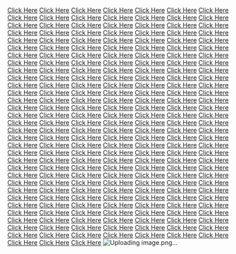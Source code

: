 <a href="https://softscanmarketing2928.weebly.com/">Click Here</a>
<a href="https://softscanmarketing2972.weebly.com/">Click Here</a>
<a href="https://softscanmarketing2964.weebly.com/">Click Here</a>
<a href="https://softscanmarketing2956.weebly.com/">Click Here</a>
<a href="https://softscanmarketing2948.weebly.com/">Click Here</a>
<a href="https://softscanmarketing2941.weebly.com/">Click Here</a>
<a href="https://softscanmarketing2932.weebly.com/">Click Here</a>
<a href="https://softscanmarketing3007.weebly.com/">Click Here</a>
<a href="https://softscanmarketing2996.weebly.com/">Click Here</a>
<a href="https://softscanmarketing2988.weebly.com/">Click Here</a>
<a href="https://softscanmarketing2980.weebly.com/">Click Here</a>
<a href="https://softscanmarketing2890.weebly.com/">Click Here</a>
<a href="https://softscanmarketing3010.weebly.com/">Click Here</a>
<a href="https://softscanmarketing3001.weebly.com/">Click Here</a>
<a href="https://softscanmarketing2993.weebly.com/">Click Here</a>
<a href="https://softscanmarketing2985.weebly.com/">Click Here</a>
<a href="https://softscanmarketing2977.weebly.com/">Click Here</a>
<a href="https://softscanmarketing2969.weebly.com/">Click Here</a>
<a href="https://softscanmarketing2961.weebly.com/">Click Here</a>
<a href="https://softscanmarketing2953.weebly.com/">Click Here</a>
<a href="https://softscanmarketing2945.weebly.com/">Click Here</a>
<a href="https://softscanmarketing2937.weebly.com/">Click Here</a>
<a href="https://softscanmarketing2929.weebly.com/">Click Here</a>
<a href="https://softscanmarketing3090.weebly.com/">Click Here</a>
<a href="https://softscanmarketing3081.weebly.com/">Click Here</a>
<a href="https://softscanmarketing3073.weebly.com/">Click Here</a>
<a href="https://softscanmarketing3065.weebly.com/">Click Here</a>
<a href="https://softscanmarketing3057.weebly.com/">Click Here</a>
<a href="https://softscanmarketing3049.weebly.com/">Click Here</a>
<a href="https://softscanmarketing3041.weebly.com/">Click Here</a>
<a href="https://softscanmarketing3032.weebly.com/">Click Here</a>
<a href="https://softscanmarketing3020.weebly.com/">Click Here</a>
<a href="https://softscanmarketing3014.weebly.com/">Click Here</a>
<a href="https://softscanmarketing2888.weebly.com/">Click Here</a>
<a href="https://softscanmarketing3094.weebly.com/">Click Here</a>
<a href="https://softscanmarketing3085.weebly.com/">Click Here</a>
<a href="https://softscanmarketing3078.weebly.com/">Click Here</a>
<a href="https://softscanmarketing3069.weebly.com/">Click Here</a>
<a href="https://softscanmarketing3062.weebly.com/">Click Here</a>
<a href="https://softscanmarketing3054.weebly.com/">Click Here</a>
<a href="https://softscanmarketing3045.weebly.com/">Click Here</a>
<a href="https://softscanmarketing3034.weebly.com/">Click Here</a>
<a href="https://softscanmarketing3030.weebly.com/">Click Here</a>
<a href="https://softscanmarketing3019.weebly.com/">Click Here</a>
<a href="https://softscanmarketing2858.weebly.com/">Click Here</a>
<a href="https://softscanmarketing2930.weebly.com/">Click Here</a>
<a href="https://softscanmarketing2921.weebly.com/">Click Here</a>
<a href="https://softscanmarketing2915.weebly.com/">Click Here</a>
<a href="https://softscanmarketing2907.weebly.com/">Click Here</a>
<a href="https://softscanmarketing2899.weebly.com/">Click Here</a>
<a href="https://softscanmarketing2891.weebly.com/">Click Here</a>
<a href="https://softscanmarketing2883.weebly.com/">Click Here</a>
<a href="https://softscanmarketing2875.weebly.com/">Click Here</a>
<a href="https://softscanmarketing2867.weebly.com/">Click Here</a>
<a href="https://softscanmarketing2859.weebly.com/">Click Here</a>
<a href="https://softscanmarketing2922.weebly.com/">Click Here</a>
<a href="https://softscanmarketing3004.weebly.com/">Click Here</a>
<a href="https://softscanmarketing2997.weebly.com/">Click Here</a>
<a href="https://softscanmarketing2991.weebly.com/">Click Here</a>
<a href="https://softscanmarketing2981.weebly.com/">Click Here</a>
<a href="https://softscanmarketing2973.weebly.com/">Click Here</a>
<a href="https://softscanmarketing2965.weebly.com/">Click Here</a>
<a href="https://softscanmarketing2957.weebly.com/">Click Here</a>
<a href="https://softscanmarketing2949.weebly.com/">Click Here</a>
<a href="https://softscanmarketing2940.weebly.com/">Click Here</a>
<a href="https://softscanmarketing2933.weebly.com/">Click Here</a>
<a href="https://softscanmarketing2880.weebly.com/">Click Here</a>
<a href="https://softscanmarketing3009.weebly.com/">Click Here</a>
<a href="https://softscanmarketing3002.weebly.com/">Click Here</a>
<a href="https://softscanmarketing2994.weebly.com/">Click Here</a>
<a href="https://softscanmarketing2986.weebly.com/">Click Here</a>
<a href="https://softscanmarketing2978.weebly.com/">Click Here</a>
<a href="https://softscanmarketing2970.weebly.com/">Click Here</a>
<a href="https://softscanmarketing2962.weebly.com/">Click Here</a>
<a href="https://softscanmarketing2954.weebly.com/">Click Here</a>
<a href="https://softscanmarketing2946.weebly.com/">Click Here</a>
<a href="https://softscanmarketing2938.weebly.com/">Click Here</a>
<a href="https://softscanmarketing2923dd.weebly.com/">Click Here</a>
<a href="https://softscanmarketing3089.weebly.com/">Click Here</a>
<a href="https://softscanmarketing3082.weebly.com/">Click Here</a>
<a href="https://softscanmarketing3074.weebly.com/">Click Here</a>
<a href="https://softscanmarketing3066.weebly.com/">Click Here</a>
<a href="https://softscanmarketing3061.weebly.com/">Click Here</a>
<a href="https://softscanmarketing3050.weebly.com/">Click Here</a>
<a href="https://softscanmarketing3044.weebly.com/">Click Here</a>
<a href="https://softscanmarketing3036.weebly.com/">Click Here</a>
<a href="https://softscanmarketing3022.weebly.com/">Click Here</a>
<a href="https://softscanmarketing3015.weebly.com/">Click Here</a>
<a href="https://softscanmarketing2881.weebly.com/">Click Here</a>
<a href="https://softscanmarketing3169.weebly.com/">Click Here</a>
<a href="https://softscanmarketing3165.weebly.com/">Click Here</a>
<a href="https://softscanmarketing3156.weebly.com/">Click Here</a>
<a href="https://softscanmarketing3144.weebly.com/">Click Here</a>
<a href="https://softscanmarketing3141.weebly.com/">Click Here</a>
<a href="https://softscanmarketing3132.weebly.com/">Click Here</a>
<a href="https://softscanmarketing3124.weebly.com/">Click Here</a>
<a href="https://softscanmarketing3117.weebly.com/">Click Here</a>
<a href="https://softscanmarketing3110.weebly.com/">Click Here</a>
<a href="https://softscanmarketing3100.weebly.com/">Click Here</a>
<a href="https://softscanmarketing2914.weebly.com/">Click Here</a>
<a href="https://softscanmarketing3005.weebly.com/">Click Here</a>
<a href="https://softscanmarketing2998.weebly.com/">Click Here</a>
<a href="https://softscanmarketing2990.weebly.com/">Click Here</a>
<a href="https://softscanmarketing2982.weebly.com/">Click Here</a>
<a href="https://softscanmarketing2974.weebly.com/">Click Here</a>
<a href="https://softscanmarketing2966.weebly.com/">Click Here</a>
<a href="https://softscanmarketing2958.weebly.com/">Click Here</a>
<a href="https://softscanmarketing295.weebly.com/">Click Here</a>
<a href="https://softscanmarketing2942.weebly.com/">Click Here</a>
<a href="https://softscanmarketing2934.weebly.com/">Click Here</a>
<a href="https://softscanmarketing2874.weebly.com/">Click Here</a>
<a href="https://softscanmarketing3011.weebly.com/">Click Here</a>
<a href="https://softscanmarketing3003.weebly.com/">Click Here</a>
<a href="https://softscanmarketing2995.weebly.com/">Click Here</a>
<a href="https://softscanmarketing2987.weebly.com/">Click Here</a>
<a href="https://softscanmarketing2979.weebly.com/">Click Here</a>
<a href="https://softscanmarketing2971.weebly.com/">Click Here</a>
<a href="https://softscanmarketing2963.weebly.com/">Click Here</a>
<a href="https://softscanmarketing2955.weebly.com/">Click Here</a>
<a href="https://softscanmarketing2947.weebly.com/">Click Here</a>
<a href="https://softscanmarketing2939.weebly.com/">Click Here</a>
<a href="https://softscanmarketing2913.weebly.com/">Click Here</a>
<a href="https://softscanmarketing3091.weebly.com/">Click Here</a>
<a href="https://softscanmarketing3086.weebly.com/">Click Here</a>
<a href="https://softscanmarketing3075.weebly.com/">Click Here</a>
<a href="https://softscanmarketing3067.weebly.com/">Click Here</a>
<a href="https://softscanmarketing3059.weebly.com/">Click Here</a>
<a href="https://softscanmarketing3051.weebly.com/">Click Here</a>
<a href="https://softscanmarketing3046.weebly.com/">Click Here</a>
<a href="https://softscanmarketing3031.weebly.com/">Click Here</a>
<a href="https://softscanmarketing3023.weebly.com/">Click Here</a>
<a href="https://softscanmarketing3016.weebly.com/">Click Here</a>
<a href="https://softscanmarketing2873.weebly.com/">Click Here</a>
<a href="https://softscanmarketing3168.weebly.com/">Click Here</a>
<a href="https://softscanmarketing3166.weebly.com/">Click Here</a>
<a href="https://softscanmarketing3157.weebly.com/">Click Here</a>
<a href="https://softscanmarketing3145.weebly.com/">Click Here</a>
<a href="https://softscanmarketing3140.weebly.com/">Click Here</a>
<a href="https://softscanmarketing3133.weebly.com/">Click Here</a>
<a href="https://softscanmarketing3125.weebly.com/">Click Here</a>
<a href="https://softscanmarketing3116.weebly.com/">Click Here</a>
<a href="https://softscanmarketing3109.weebly.com/">Click Here</a>
<a href="https://softscanmarketing3101.weebly.com/">Click Here</a>
<a href="https://softscanmarketing2905.weebly.com/">Click Here</a>
<a href="https://softscanmarketing3006.weebly.com/">Click Here</a>
<a href="https://softscanmarketing2999.weebly.com/">Click Here</a>
<a href="https://softscanmarketing2989.weebly.com/">Click Here</a>
<a href="https://softscanmarketing2983.weebly.com/">Click Here</a>
<a href="https://softscanmarketing2975.weebly.com/">Click Here</a>
<a href="https://softscanmarketing2967.weebly.com/">Click Here</a>
<a href="https://softscanmarketing2959.weebly.com/">Click Here</a>
<a href="https://0softscanmarketing2951.weebly.com/">Click Here</a>
<a href="https://softscanmarketing2943.weebly.com/">Click Here</a>
<a href="https://softscanmarketing2935.weebly.com/">Click Here</a>
<a href="https://softscanmarketing2865.weebly.com/">Click Here</a>
<a href="https://softscanmarketing3047.weebly.com/">Click Here</a>
<a href="https://softscanmarketing3039.weebly.com/">Click Here</a>
<a href="https://softscanmarketing3038.weebly.com/">Click Here</a>
<a href="https://softscanmarketing3021.weebly.com/">Click Here</a>
<a href="https://softscanmarketing3012.weebly.com/">Click Here</a>
<a href="https://softscanmarketing3087.weebly.com/">Click Here</a>
<a href="https://softscanmarketing3079.weebly.com/">Click Here</a>
<a href="https://softscanmarketing3071.weebly.com/">Click Here</a>
<a href="https://softscanmarketing3063.weebly.com/">Click Here</a>
<a href="https://softscanmarketing3055.weebly.com/">Click Here</a>
<a href="https://softscanmarketing2906.weebly.com/">Click Here</a>
<a href="https://softscanmarketing3092.weebly.com/">Click Here</a>
<a href="https://softscanmarketing3083.weebly.com/">Click Here</a>
<a href="https://softscanmarketing3076.weebly.com/">Click Here</a>
<a href="https://softscanmarketing3068.weebly.com/">Click Here</a>
<a href="https://softscanmarketing3058.weebly.com/">Click Here</a>
<a href="https://softscanmarketing3052.weebly.com/">Click Here</a>
<a href="https://softscanmarketing3042.weebly.com/">Click Here</a>
<a href="https://softscanmarketing3037.weebly.com/">Click Here</a>
<a href="https://softscanmarketing3024.weebly.com/">Click Here</a>
<a href="https://softscanmarketing3017.weebly.com/">Click Here</a>
<a href="https://softscanmarketing2866.weebly.com/">Click Here</a>
<a href="https://softscanmarketing3175.weebly.com/">Click Here</a>
<a href="https://softscanmarketing3167.weebly.com/">Click Here</a>
<a href="https://softscanmarketing3159.weebly.com/">Click Here</a>
<a href="https://softscanmarketing3150.weebly.com/">Click Here</a>
<a href="https://softscanmarketing3142.weebly.com/">Click Here</a>
<a href="https://softscanmarketing3134.weebly.com/">Click Here</a>
<a href="https://softscanmarketing3126.weebly.com/">Click Here</a>
<a href="https://softscanmarketing3118.weebly.com/">Click Here</a>
<a href="https://softscanmarketing3108.weebly.com/">Click Here</a>
<a href="https://softscanmarketing3102.weebly.com/">Click Here</a>
<a href="https://softscanmarketing2897.weebly.com/">Click Here</a>
<a href="https://softscanmarketing3008.weebly.com/">Click Here</a>
<a href="https://softscanmarketing3000.weebly.com/">Click Here</a>
<a href="https://softscanmarketing2992.weebly.com/">Click Here</a>
<a href="https://softscanmarketing2984.weebly.com/">Click Here</a>
<a href="https://softscanmarketing2976.weebly.com/">Click Here</a>
<a href="https://softscanmarketing2968.weebly.com/">Click Here</a>
<a href="https://softscanmarketing2960.weebly.com/">Click Here</a>
<a href="https://softscanmarketing2952.weebly.com/">Click Here</a>
<a href="https://softscanmarketing2944.weebly.com/">Click Here</a>
<a href="https://softscanmarketing2936.weebly.com/">Click Here</a>
<a href="https://softscanmarketing2857.weebly.com/">Click Here</a>
<a href="https://softscanmarketing3088.weebly.com/">Click Here</a>
<a href="https://softscanmarketing3080.weebly.com/">Click Here</a>
<a href="https://softscanmarketing3072.weebly.com/">Click Here</a>
<a href="https://softscanmarketing3064.weebly.com/">Click Here</a>
<a href="https://softscanmarketing3056.weebly.com/">Click Here</a>
<a href="https://softscanmarketing3048.weebly.com/">Click Here</a>
<a href="https://softscanmarketing3040.weebly.com/">Click Here</a>
<a href="https://softscanmarketing3033.weebly.com/">Click Here</a>
<a href="https://softscanmarketing3028.weebly.com/">Click Here</a>
<a href="https://softscanmarketing3013.weebly.com/">Click Here</a>
<a href="https://softscanmarketing2898.weebly.com/">Click Here</a>
<a href="https://softscanmarketing3093.weebly.com/">Click Here</a>
<a href="https://softscanmarketing3084.weebly.com/">Click Here</a>
<a href="https://softscanmarketing3077.weebly.com/">Click Here</a>
<a href="https://softscanmarketing3070.weebly.com/">Click Here</a>
<a href="https://softscanmarketing3060.weebly.com/">Click Here</a>
<a href="https://softscanmarketing3053.weebly.com/">Click Here</a>
<a href="https://softscanmarketing3043.weebly.com/">Click Here</a>
<a href="https://softscanmarketing3035.weebly.com/">Click Here</a>
<a href="https://softscanmarketing3029.weebly.com/">Click Here</a>
<a href="https://softscanmarketing3018.weebly.com/">Click Here</a>
![Uploading image.png…]()
